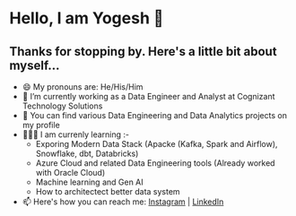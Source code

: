 # **Hello, I am Yogesh 👋**  <br>
##  **Thanks for stopping by. Here's a little bit about myself...** <br>

+ 😄 My pronouns are: He/His/Him <br>
+ 🔭 I’m currently working as a Data Engineer and Analyst at Cognizant Technology Solutions <br>
+ 🤘 You can find various Data Engineering and Data Analytics projects on my profile <br>
+ 🧑🏻‍🏫 I am currenly learning :- <br>
   + Exporing Modern Data Stack (Apacke (Kafka, Spark and Airflow), Snowflake, dbt, Databricks) <br>
   + Azure Cloud and related Data Engineering tools (Already worked with Oracle Cloud) <br>
   + Machine learning and Gen AI <br>
   + How to architectect better data system <br>
+ 📫 Here's how you can reach me: [Instagram](https://www.instagram.com/artist_yogu_gode?igsh=MTZieTFjdXBoM3dn&utm_source=qr) | [LinkedIn](www.linkedin.com/in/yogesh-gode-5ba33159)

